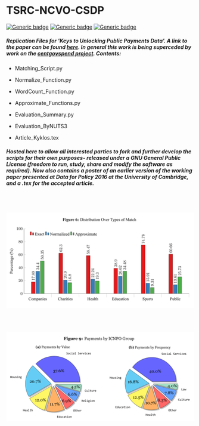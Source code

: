 # TSRC-NCVO-CSDP
[![Generic badge](https://img.shields.io/badge/Python-3.6-<red>.svg)](https://shields.io/)  [![Generic badge](https://img.shields.io/badge/License-GPL-blue.svg)](https://shields.io/)  [![Generic badge](https://img.shields.io/badge/Maintained-No-green.svg)](https://shields.io/)

##### Replication Files for 'Keys to Unlocking Public Payments Data'. A link to the paper can be found [here](https://ora.ox.ac.uk/objects/uuid:1533f006-1ed0-4023-970c-55386d9473ac). In general this work is being superceded by work on the [centgovspend project](https://github.com/crahal/centgovspend). Contents:

* Matching_Script.py

* Normalize_Function.py

* WordCount_Function.py

* Approximate_Functions.py

* Evaluation_Summary.py

* Evaluation_ByNUTS3

* Article_Kyklos.tex

##### Hosted here to allow all interested parties to fork and further develop the scripts for their own purposes- released under a GNU General Public License (freedom to run, study, share and modify the software as required). Now also contains a poster of an earlier version of the working paper presented at Data for Policy 2016 at the University of Cambridge, and a .tex for the accepted article.

<br><br>
<p align="center">
  <img src="https://github.com/crahal/TSRC-NCVO-CSDP/blob/master/figures/distributionovermatches.png" width="650"> 
</p>

<br><br>
<p align="center">
  <img src="https://github.com/crahal/TSRC-NCVO-CSDP/blob/master/figures/ICNPO_distribution.png" width="600"> 
</p>

